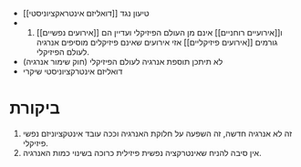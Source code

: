 - טיעון נגד [[דואליזם אינטראקציוניסטי]]
- 1. [[אירועים נפשיים]] ו[[אירועיים רוחניים]] אינם מן העולם הפיזיקלי ועדיין הם גורמים [[אירועים פיזיקליים]] אזי אירועים שאינם פיזיקלים מוסיפים אנרגיה לעולם הפיזיקלי. 
- לא תיתכן תוספת אנרגיה לעולם הפיזיקלי (חוק שימור אנרגיה)
- דואליזם אינטרקציוניסטי שיקרי
# ביקורת
1. זה לא אנרגיה חדשה, זה השפעה על חלוקת האנרגיה וככה עובד אינטקציוניזם נפשי פיזיקלי. 
2. אין סיבה להניח שאינטרקציה נפשית פיזילית כרוכה בשינוי כמות האנרגיה. 